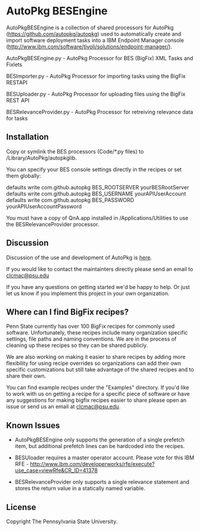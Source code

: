 AutoPkg BESEngine
=======

AutoPkgBESEngine is a collection of shared processors for AutoPkg (https://github.com/autopkg/autopkg) used to automatically create and import software deployment tasks into a IBM Endpoint Manager console (http://www.ibm.com/software/tivoli/solutions/endpoint-manager/).

AutoPkgBESEngine.py     - AutoPkg Processor for BES (BigFix) XML Tasks and Fixlets

BESImporter.py          - AutoPkg Processor for importing tasks using the BigFix RESTAPI

BESUploader.py          - AutoPkg Processor for uploading files using the BigFix REST API

BESRelevanceProvider.py - AutoPkg Processor for retreiving relevance data for tasks

Installation
------------

Copy or symlink the BES processors (Code/*.py files) to /Library/AutoPkg/autopkglib.

You can specify your BES console settings directly in the recipes or set them globally:

defaults write com.github.autopkg BES_ROOTSERVER yourBESRootServer
defaults write com.github.autopkg BES_USERNAME yourAPIUserAccount
defaults write com.github.autopkg BES_PASSWORD yourAPIUserAccountPassword

You must have a copy of QnA.app installed in /Applications/Utilities to use the BESRelevanceProvider processor.

Discussion
----------

Discussion of the use and development of AutoPkg is [here](http://groups.google.com/group/autopkg-discuss).

If you would like to contact the maintainters directly please send an email to clcmac@psu.edu

If you have any questions on getting started we'd be happy to help. Or just let us know if you implement this project in your own organization.

Where can I find BigFix recipes?
----------

Penn State currently has over 100 BigFix recipes for commonly used software. Unfortunately, these recipes include many organization specific settings, file paths and naming conventions. We are in the process of cleaning up these recipes so they can be shared publicly.

We are also working on making it easier to share recipes by adding more flexibility for using recipe overrides so organizations can add their own specific customizations but still take advantage of the shared recipes and to share their own.

You can find example recipes under the "Examples" directory. If you'd like to work with us on getting a recipe for a specific piece of software or have any suggestions for making bigfix recipes easier to share please open an issue or send us an email at clcmac@psu.edu.

Known Issues
----------

- AutoPkgBESEngine only supports the generation of a single prefetch item, but additional prefetch lines can be hardcoded into the recipes.

- BESUloader requires a master operator account. Please vote for this IBM RFE - http://www.ibm.com/developerworks/rfe/execute?use_case=viewRfe&CR_ID=41378

- BESRelevanceProvider only supports a single relevance statement and stores the return value in a statically named variable.


License
----------

Copyright The Pennsylvania State University.